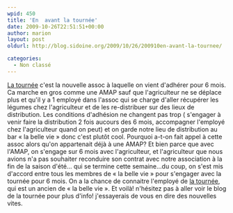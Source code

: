 ```yaml
---
wpid: 450
title: 'En  avant la tournée'
date: 2009-10-26T22:51:51+00:00
author: marion
layout: post
oldurl: http://blog.sidoine.org/2009/10/26/200910en-avant-la-tournee/

categories:
  - Non classé
---
```

[La tournée](http://latournee.blogspirit.com/) c'est la nouvelle assoc à laquelle on vient d'adhérer pour 6 mois. Ca marche en gros comme une AMAP sauf que l'agriculteur ne se déplace plus et qu'il y a 1 employé dans l'assoc qui se charge d'aller récupérer les légumes chez l'agriculteur et de les re-distribuer sur des lieux de distribution. Les conditions d'adhésion ne changent pas trop ( s'engager à venir faire la distribution 2 fois aucours des 6 mois, accompagner l'employé chez l'agriculteur quand on peut) et on garde notre lieu de distribution au bar « la belle vie » donc c'est plutôt cool. Pourquoi a-t-on fait appel à cette assoc alors qu'on appartenait déjà à une AMAP? Et bien parce que avec l'AMAP, on s'engage sur 6 mois avec l'agriculteur, et l'agriculteur que nous avions n'a pas souhaiter reconduire son contrat avec notre association à la fin de la saison d'été... qui se termine cette semaine...du coup, on s'est mis d'accord entre tous les membres de « la belle vie » pour s'engager avec la tournée pour 6 mois. On a la chance de connaitre l'employé de [la tournée](http://latournee.blogspirit.com/), qui est un ancien de « la belle vie ». Et voilà! n'hésitez pas à aller voir le blog de la tournée pour plus d'info! j'essayerais de vous en dire des nouvelles vites.